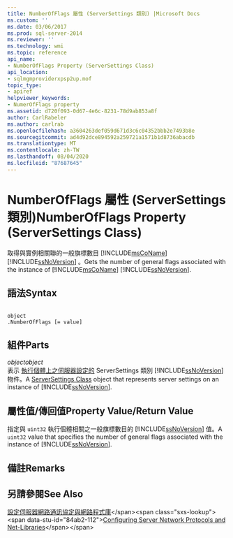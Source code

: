 ```yaml
---
title: NumberOfFlags 屬性 (ServerSettings 類別) |Microsoft Docs
ms.custom: ''
ms.date: 03/06/2017
ms.prod: sql-server-2014
ms.reviewer: ''
ms.technology: wmi
ms.topic: reference
api_name:
- NumberOfFlags Property (ServerSettings Class)
api_location:
- sqlmgmproviderxpsp2up.mof
topic_type:
- apiref
helpviewer_keywords:
- NumerOfFlags property
ms.assetid: d720f093-0d67-4e6c-8231-78d9ab853a8f
author: CarlRabeler
ms.author: carlrab
ms.openlocfilehash: a3604263def059d671d3c6c04352bbb2e7493b8e
ms.sourcegitcommit: ad4d92dce894592a259721a1571b1d8736abacdb
ms.translationtype: MT
ms.contentlocale: zh-TW
ms.lasthandoff: 08/04/2020
ms.locfileid: "87687645"
---
```

# <a name="numberofflags-property-serversettings-class"></a><span data-ttu-id="84ab2-102">NumberOfFlags 屬性 (ServerSettings 類別)</span><span class="sxs-lookup"><span data-stu-id="84ab2-102">NumberOfFlags Property (ServerSettings Class)</span></span>
  <span data-ttu-id="84ab2-103">取得與實例相關聯的一般旗標數目 [!INCLUDE[msCoName](../../../includes/msconame-md.md)] [!INCLUDE[ssNoVersion](../../../includes/ssnoversion-md.md)] 。</span><span class="sxs-lookup"><span data-stu-id="84ab2-103">Gets the number of general flags associated with the instance of [!INCLUDE[msCoName](../../../includes/msconame-md.md)] [!INCLUDE[ssNoVersion](../../../includes/ssnoversion-md.md)].</span></span>  
  
## <a name="syntax"></a><span data-ttu-id="84ab2-104">語法</span><span class="sxs-lookup"><span data-stu-id="84ab2-104">Syntax</span></span>  
  
```  
  
object  
.NumberOfFlags [= value]  
```  
  
## <a name="parts"></a><span data-ttu-id="84ab2-105">組件</span><span class="sxs-lookup"><span data-stu-id="84ab2-105">Parts</span></span>  
 <span data-ttu-id="84ab2-106">*object*</span><span class="sxs-lookup"><span data-stu-id="84ab2-106">*object*</span></span>  
 <span data-ttu-id="84ab2-107">表示 [執行個體上之伺服器設定的](serversettings-class.md) ServerSettings 類別 [!INCLUDE[ssNoVersion](../../../includes/ssnoversion-md.md)]物件。</span><span class="sxs-lookup"><span data-stu-id="84ab2-107">A [ServerSettings Class](serversettings-class.md) object that represents server settings on an instance of [!INCLUDE[ssNoVersion](../../../includes/ssnoversion-md.md)].</span></span>  
  
## <a name="property-valuereturn-value"></a><span data-ttu-id="84ab2-108">屬性值/傳回值</span><span class="sxs-lookup"><span data-stu-id="84ab2-108">Property Value/Return Value</span></span>  
 <span data-ttu-id="84ab2-109">指定與 `uint32` 執行個體相關之一般旗標數目的 [!INCLUDE[ssNoVersion](../../../includes/ssnoversion-md.md)] 值。</span><span class="sxs-lookup"><span data-stu-id="84ab2-109">A `uint32` value that specifies the number of general flags associated with the instance of [!INCLUDE[ssNoVersion](../../../includes/ssnoversion-md.md)].</span></span>  
  
## <a name="remarks"></a><span data-ttu-id="84ab2-110">備註</span><span class="sxs-lookup"><span data-stu-id="84ab2-110">Remarks</span></span>  
  
## <a name="see-also"></a><span data-ttu-id="84ab2-111">另請參閱</span><span class="sxs-lookup"><span data-stu-id="84ab2-111">See Also</span></span>  
 <span data-ttu-id="84ab2-112">[設定伺服器網路通訊協定與網路程式庫](https://msdn.microsoft.com/library/ms177485\(v=sql.100\).aspx)</span><span class="sxs-lookup"><span data-stu-id="84ab2-112">[Configuring Server Network Protocols and Net-Libraries](https://msdn.microsoft.com/library/ms177485\(v=sql.100\).aspx)</span></span>  
  
  
